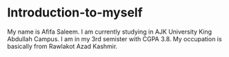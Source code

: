 # Introduction-to-myself
My name is Afifa Saleem.
I am currently studying in AJK University King Abdullah Campus.
I am in my 3rd semister with CGPA 3.8.
My occupation is basically from Rawlakot Azad Kashmir.

